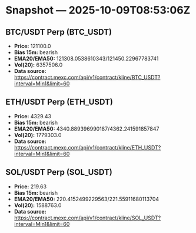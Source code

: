 # Snapshot — 2025-10-09T08:53:06Z

## BTC/USDT Perp (BTC_USDT)
- **Price:** 121100.0
- **Bias 15m:** bearish
- **EMA20/EMA50:** 121308.0538610343/121450.22967783741
- **Vol(20):** 6357506.0
- **Data source:** https://contract.mexc.com/api/v1/contract/kline/BTC_USDT?interval=Min1&limit=60

## ETH/USDT Perp (ETH_USDT)
- **Price:** 4329.43
- **Bias 15m:** bearish
- **EMA20/EMA50:** 4340.889396990187/4362.241591857847
- **Vol(20):** 1779303.0
- **Data source:** https://contract.mexc.com/api/v1/contract/kline/ETH_USDT?interval=Min1&limit=60

## SOL/USDT Perp (SOL_USDT)
- **Price:** 219.63
- **Bias 15m:** bearish
- **EMA20/EMA50:** 220.4152499229563/221.55911680113704
- **Vol(20):** 1588763.0
- **Data source:** https://contract.mexc.com/api/v1/contract/kline/SOL_USDT?interval=Min1&limit=60
